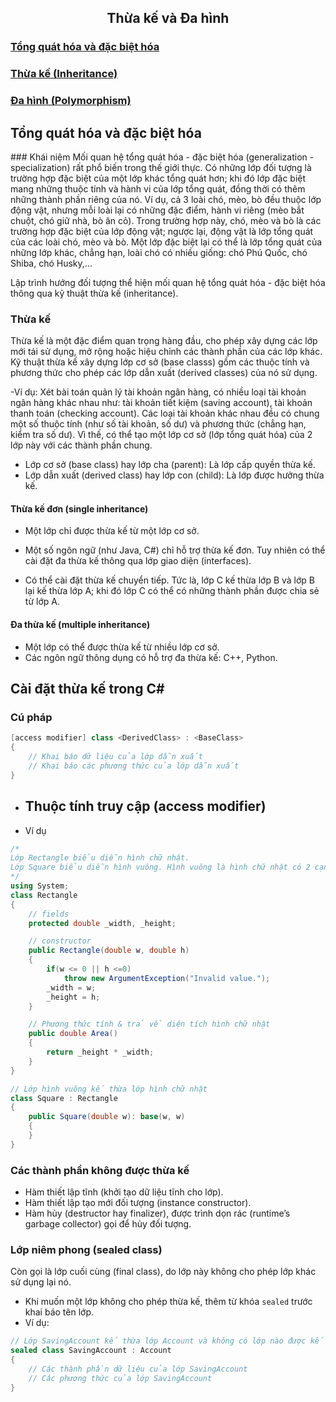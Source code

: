 <h2 align="center"> 
Thừa kế và Đa hình
</h2>

<div class="header">
    <h3><a href="concepts">Tổng quát hóa và đặc biệt hóa</a></h3>
    <h3><a href="inheritance">Thừa kế (Inheritance)</a></h3>
    <h3><a href="polymorphism">Đa hình (Polymorphism)</a></h3>
</div>

 <h2><a name="concepts">Tổng quát hóa và đặc biệt hóa</a></h2>
### Khái niệm
Mối quan hệ tổng quát hóa - đặc biệt hóa (generalization - specialization) rất phổ biến trong thế giới thực. Có những lớp đối tượng là trường hợp đặc biệt của một lớp khác tổng quát hơn; khi đó lớp đặc biệt mang những thuộc tính và hành vi của lớp tổng quát, đồng thời có thêm những thành phần riêng của nó. Ví dụ, cả 3 loài chó, mèo, bò đều thuộc lớp động vật, nhưng mỗi loài lại có những đặc điểm, hành vi riêng (mèo bắt chuột, chó giữ nhà, bò ăn cỏ). Trong trường hợp này, chó, mèo và bò là các trường hợp đặc biệt của lớp động vật; ngược lại, động vật là lớp tổng quát của các loài chó, mèo và bò. Một lớp đặc biệt lại có thể là lớp tổng quát của những lớp khác, chẳng hạn, loài chó có nhiều giống: chó Phú Quốc, chó Shiba, chó Husky,...

Lập trình hướng đối tượng thể hiện mối quan hệ tổng quát hóa - đặc biệt hóa thông qua kỹ thuật thừa kế (inheritance).

### Thừa kế
Thừa kế là một đặc điểm quan trọng hàng đầu, cho phép xây dựng các lớp mới tái sử dụng, mở rộng hoặc hiệu chỉnh các thành phần của các lớp khác. Kỹ thuật thừa kế xây dựng lớp cơ sở (base classs) gồm các thuộc tính và phương thức cho phép các lớp dẫn xuất (derived classes) của nó sử dụng. 

-Ví dụ: Xét bài toán quản lý tài khoản ngân hàng, có nhiều loại tài khoản ngân hàng khác nhau như: tài khoản tiết kiệm (saving account), tài khoản thanh toán (checking account). Các loại tài khoản khác nhau đều có chung một số thuộc tính (như số tài khoản, số dư) và phương thức (chẳng hạn, kiểm tra số dư). Vì thế, có thể tạo một lớp cơ sở (lớp tổng quát hóa) của 2 lớp này với các thành phần chung.


- Lớp cơ sở (base class) hay lớp cha (parent): Là lớp cấp quyền thừa kế.
- Lớp dẫn xuất (derived class) hay lớp con (child): Là lớp được hưởng thừa kế.
#### Thừa kế đơn (single inheritance)
- Một lớp chỉ được thừa kế từ một lớp cơ sở.
- Một số ngôn ngữ (như Java, C#) chỉ hỗ trợ thừa kế đơn. Tuy nhiên có thể cài đặt đa thừa kế thông qua lớp giao diện (interfaces).

- Có thể cài đặt thừa kế chuyển tiếp. Tức là, lớp C kế thừa lớp B và lớp B lại kế thừa lớp A; khi đó lớp C có thể có những thành phần được chia sẻ từ lớp A.

#### Đa thừa kế (multiple inheritance) 
- Một lớp có thể được thừa kế từ nhiều lớp cơ sở.
- Các ngôn ngữ thông dụng có hỗ trợ đa thừa kế: C++, Python.

## Cài đặt thừa kế trong C#
### Cú pháp

```csharp
[access modifier] class <DerivedClass> : <BaseClass>
{
    // Khai báo dữ liệu của lớp dẫn xuất
    // Khai báo các phương thức của lớp dẫn xuất
} 
```
- Thuộc tính truy cập (access modifier)
  - 
- Ví dụ
```csharp
/*
Lớp Rectangle biểu diễn hình chữ nhật.
Lớp Square biểu diễn hình vuông. Hình vuông là hình chữ nhật có 2 cạnh liên tiếp bằng nhau, do đó là trường hợp đặc biệt của hình chữ nhật.
*/
using System;
class Rectangle
{
    // fields
    protected double _width, _height;

    // constructor
    public Rectangle(double w, double h)
    {
        if(w <= 0 || h <=0)
            throw new ArgumentException("Invalid value.");
        _width = w;
        _height = h;
    }

    // Phương thức tính & trả về diện tích hình chữ nhật
    public double Area()
    {
        return _height * _width;
    }
}

// Lớp hình vuông kế thừa lớp hình chữ nhật
class Square : Rectangle
{
    public Square(double w): base(w, w)
    {
    }
}
```
### Các thành phần không được thừa kế

- Hàm thiết lập tĩnh (khởi tạo dữ liệu tĩnh cho lớp).
- Hàm thiết lập tạo mới đối tượng (instance constructor).
- Hàm hủy (destructor hay finalizer), được trình dọn rác (runtime’s garbage collector) gọi để hủy đối tượng.

### Lớp niêm phong (sealed class)
Còn gọi là lớp cuối cùng (final class), do lớp này không cho phép lớp khác sử dụng lại nó.
- Khi muốn một lớp không cho phép thừa kế, thêm từ khóa `sealed` trước khai báo tên lớp.
- Ví dụ:
```csharp
// Lớp SavingAccount kế thừa lớp Account và không có lớp nào được kế thừa nó.
sealed class SavingAccount : Account
{
    // Các thành phần dữ liệu của lớp SavingAccount
    // Các phương thức của lớp SavingAccount
}
```